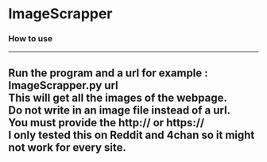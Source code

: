 # ImageScrapper
### How to use
---
Run the program and a url for example :  
ImageScrapper.py url  
This will get all the images of the webpage.  
Do not write in an image file instead of a url.  
You must provide the http:// or https://  
I only tested this on Reddit and 4chan so it might not work for every site.
---
